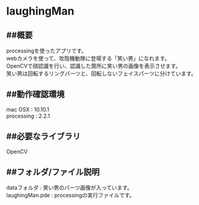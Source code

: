 # laughingMan

##概要   
---      
processingを使ったアプリです。     
webカメラを使って、攻殻機動隊に登場する「笑い男」になれます。   
OpenCVで顔認識を行い、認識した箇所に笑い男の画像を表示させます。         
笑い男は回転するリングパーツと、回転しないフェイスパーツに分けています。         

##動作確認環境  
---      
mac OSX : 10.10.1   
processing : 2.2.1   

##必要なライブラリ   
---      
OpenCV   

##フォルダ/ファイル説明   
---      
dataフォルダ : 笑い男のパーツ画像が入っています。    
laughingMan.pde : processingの実行ファイルです。  




